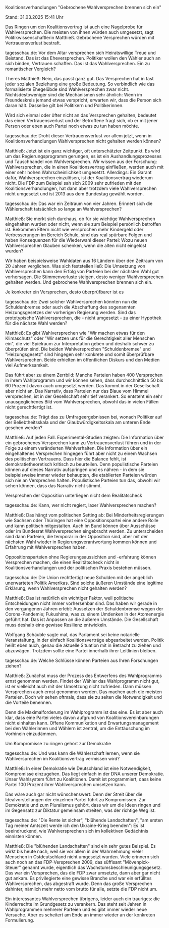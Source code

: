
Koalitionsverhandlungen
"Gebrochene Wahlversprechen brennen sich ein"


Stand: 31.03.2025 15:41 Uhr


Das Ringen um den Koalitionsvertrag ist auch eine Nagelprobe für Wahlversprechen. Die meisten von ihnen würden auch umgesetzt, sagt Politikwissenschaftlerin Matthieß. Gebrochene Versprechen würden mit Vertrauensverlust bestraft.


tagesschau.de: Vor dem Altar versprechen sich Heiratswillige Treue und Beistand. Das ist das Eheversprechen. Politiker wollen den Wähler auch an sich binden, Vertrauen schaffen. Das ist das Wahlversprechen. Ein zu romantischer Vergleich?

Theres Matthieß: Nein, das passt ganz gut. Das Versprechen hat in fast jeder sozialen Beziehung eine große Bedeutung. So verbindlich wie das formalisierte Ehegelübde sind Wahlversprechen zwar nicht. Nichtsdestoweniger sind die Mechanismen sehr ähnlich: Wenn im Freundeskreis jemand etwas verspricht, erwarten wir, dass die Person sich daran hält. Dasselbe gilt bei Politikern und Politikerinnen.


Wird sich einmal oder öfter nicht an das Versprechen gehalten, bedeutet das einen Vertrauensverlust und der Betroffene fragt sich, ob er mit jener Person oder eben auch Partei noch etwas zu tun haben möchte.

tagesschau.de: Droht dieser Vertrauensverlust vor allem jetzt, wenn in Koalitionsverhandlungen Wahlversprechen nicht gehalten werden können?

Matthieß: Jetzt ist ein ganz wichtiger, oft unterschätzter Zeitpunkt. Es wird um das Regierungsprogramm gerungen, es ist ein Aushandlungsprozesses und Tauschhandel von Wahlversprechen. Wir wissen aus der Forschung: Wahlversprechen, die in einen Koalitionsvertrag einfließen, werden auch mit einer sehr hohen Wahrscheinlichkeit umgesetzt. Allerdings: Ein Garant dafür, Wahlversprechen einzulösen, ist der Koalitionsvertrag wiederum nicht. Die FDP zum Beispiel sah sich 2009 sehr zufrieden mit den Koalitionsverhandlungen, hat dann aber trotzdem viele Wahlversprechen nicht umgesetzt und ist 2013 aus dem Bundestag gewählt worden.

tagesschau.de: Das war ein Zeitraum von vier Jahren. Erinnert sich die Wählerschaft tatsächlich so lange an Wahlversprechen?

Matthieß: Sie merkt sich durchaus, ob für sie wichtige Wahlversprechen eingehalten wurden oder nicht, wenn sie zum Beispiel persönlich betroffen ist. Bekommen Eltern nicht wie versprochen mehr Kindergeld oder Verbesserungen im Bereich Schule, sind das real spürbare Folgen und haben Konsequenzen für die Wiederwahl dieser Partei: Wozu neuen Wahlversprechen Glauben schenken, wenn die alten nicht eingelöst wurden?


Wir haben beispielsweise Wahldaten aus 16 Ländern über den Zeitraum von 20 Jahren verglichen. Was sich feststellen ließ: Die Umsetzung von Wahlversprechen kann den Erfolg von Parteien bei der nächsten Wahl gut vorhersagen. Die Stimmenverluste steigen, desto weniger Wahlversprechen gehalten werden. Und gebrochene Wahlversprechen brennen sich ein.

Je konkreter ein Versprechen, desto überprüfbarer ist es

tagesschau.de: Zwei solcher Wahlversprechen könnten nun die Schuldenbremse oder auch die Abschaffung des sogenannten Heizungsgesetzes der vorherigen Regierung werden. Sind das prototypische Wahlversprechen, die - nicht umgesetzt - zu einer Hypothek für die nächste Wahl werden?

Matthieß: Es gibt Wahlversprechen wie "Wir machen etwas für den Klimaschutz" oder "Wir setzen uns für die Gerechtigkeit aller Menschen ein", die viel Spielraum zur Interpretation geben und deshalb schwer zu überprüfen sind. Die beiden Wahlversprechen "Schuldenbremse" und "Heizungsgesetz" sind hingegen sehr konkrete und somit überprüfbare Wahlversprechen. Beide erhielten im öffentlichen Diskurs und den Medien viel Aufmerksamkeit.


Das führt aber zu einem Zerrbild: Manche Parteien haben 400 Versprechen in ihrem Wahlprogramm und wir können sehen, dass durchschnittlich 50 bis 60 Prozent davon auch umgesetzt werden. Das kommt in der Gesellschaft aber nicht an. Das Narrativ, dass Parteien nur das Blaue vom Himmel versprechen, ist in der Gesellschaft sehr tief verankert. So entsteht ein sehr unausgeglichenes Bild vom Wahlversprechen, obwohl das in vielen Fällen nicht gerechtfertigt ist.

tagesschau.de: Trägt das zu Umfrageergebnissen bei, wonach Politiker auf der Beliebtheitsskala und der Glaubwürdigkeitsskala am unteren Ende gesehen werden?

Matthieß: Auf jeden Fall. Experimental-Studien zeigten: Die Information über ein gebrochenes Versprechen kann zu Vertrauensverlust führen und in der Folge zu einem veränderten Wahlverhalten. Die Information über ein eingehaltenes Versprechen hingegen führt aber nicht zu einem Wachsen des politischen Vertrauens. Dass hier die Balance fehlt, ist demokratietheoretisch kritisch zu beurteilen. Denn populistische Parteien können auf dieses Narrativ aufspringen und es nähren - in dem sie beispielsweise immer wieder behaupten, die etablierten Parteien würden sich nie an Versprechen halten. Populistische Parteien tun das, obwohl wir sehen können, dass das Narrativ nicht stimmt.

Versprechen der Opposition unterliegen nicht dem Realitätscheck

tagesschau.de: Kann, wer nicht regiert, laxer Wahlversprechen machen?

Matthieß: Das hängt vom politischen Setting ab: Bei Minderheitsregierungen wie Sachsen oder Thüringen hat eine Oppositionspartei eine andere Rolle und kann politisch mitgestalten. Auch im Bund können über Ausschüsse oder im Bundesrat Wahlversprechen eingebracht werden. Zu unterscheiden sind dann Parteien, die temporär in der Opposition sind, aber mit der nächsten Wahl wieder in Regierungsverantwortung kommen können und Erfahrung mit Wahlversprechen haben.


Oppositionsparteien ohne Regierungsaussichten und -erfahrung können Versprechen machen, die einen Realitätscheck nicht in Koalitionsverhandlungen und der politischen Praxis bestehen müssen.

tagesschau.de: Die Union rechtfertigt neue Schulden mit der angeblich unerwarteten Politik Amerikas. Sind solche äußeren Umstände eine legitime Erklärung, wenn Wahlversprechen nicht gehalten werden?

Matthieß: Das ist natürlich ein wichtiger Faktor, weil politische Entscheidungen nicht immer vorhersehbar sind. Das haben wir gerade in den vergangenen Jahren erlebt: Aussetzen der Schuldenbremse wegen der Corona-Pandemie; Fukushima, was zu einem Umdenken in der Atomenergie geführt hat. Das ist Anpassen an die äußeren Umstände. Die Gesellschaft muss deshalb eine gewisse Resilienz entwickeln.


Wolfgang Schäuble sagte mal, das Parlament sei keine notarielle Veranstaltung, in der einfach Koalitionsverträge abgearbeitet werden. Politik heißt eben auch, genau die aktuelle Situation mit in Betracht zu ziehen und abzuwägen. Trotzdem sollte eine Partei innerhalb ihrer Leitlinien bleiben.

tagesschau.de: Welche Schlüsse können Parteien aus Ihren Forschungen ziehen?

Matthieß: Zunächst muss der Prozess des Entwerfens des Wahlprogramms ernst genommen werden. Findet der Wähler das Wahlprogramm nicht gut, ist er vielleicht auch mit der Umsetzung nicht zufrieden. Dann müssen Versprechen auch ernst genommen werden. Das machen auch die meisten Parteien. Doch wir sehen oftmals, dass sie zu selten die Notwendigkeit und die Vorteile benennen.


Denn die Maximalforderung im Wahlprogramm ist das eine. Es ist aber auch klar, dass eine Partei vieles davon aufgrund von Koalitionsvereinbarungen nicht einhalten kann. Offene Kommunikation und Erwartungsmanagement bei den Wählerinnen und Wählern ist zentral, um die Enttäuschung im Vorhinein einzudämmen.

Um Kompromisse zu ringen gehört zur Demokratie

tagesschau.de: Und was kann die Wählerschaft lernen, wenn sie Wahlversprechen im Koalitionsvertrag vermissen wird?

Matthieß: In einer Demokratie wie Deutschland ist eine Notwendigkeit, Kompromisse einzugehen. Das liegt einfach in der DNA unserer Demokratie. Unser Wahlsystem führt zu Koalitionen. Damit ist programmiert, dass keine Partei 100 Prozent ihrer Wahlversprechen umsetzen kann.


Das wäre auch gar nicht wünschenswert: Denn der Streit über die Idealvorstellungen der einzelnen Partei führt zu Kompromissen. Zur Demokratie und zum Pluralismus gehört, dass wir um die Ideen ringen und im Gegensatz zur Diktatur gemeinsam streiten, was der richtige Weg ist.

tagesschau.de: "Die Rente ist sicher", "blühende Landschaften", "am ersten Tag meiner Amtszeit werde ich den Ukraine-Krieg beenden": Es ist beeindruckend, wie Wahlversprechen sich im kollektiven Gedächtnis einnisten können.

Matthieß: Die "blühenden Landschaften" sind ein sehr gutes Beispiel. Es wirkt bis heute nach, weil sie vor allem in der Wahrnehmung vieler Menschen in Ostdeutschland nicht umgesetzt wurden. Viele erinnern sich auch noch an das FDP-Versprechen 2009, das süffisant "Mövenpick-Steuer" genannt wurde, eigentlich das Wachstumsbeschleunigungsgesetz. Das war ein Versprechen, das die FDP zwar umsetzte, dann aber gar nicht gut ankam. Es privilegierte eine gewisse Branche und war ein erfülltes Wahlversprechen, das abgestraft wurde. Denn das große Versprechen dahinter, nämlich mehr netto vom brutto für alle, setzte die FDP nicht um.


Ein interessantes Wahlversprechen übrigens, leider auch ein trauriges: die Kinderrechte im Grundgesetz zu verankern. Das steht seit Jahren in Wahlprogrammen mehrerer Parteien und es gibt immer wieder neue Versuche. Aber es scheitert am Ende an immer wieder an der konkreten Formulierung.

